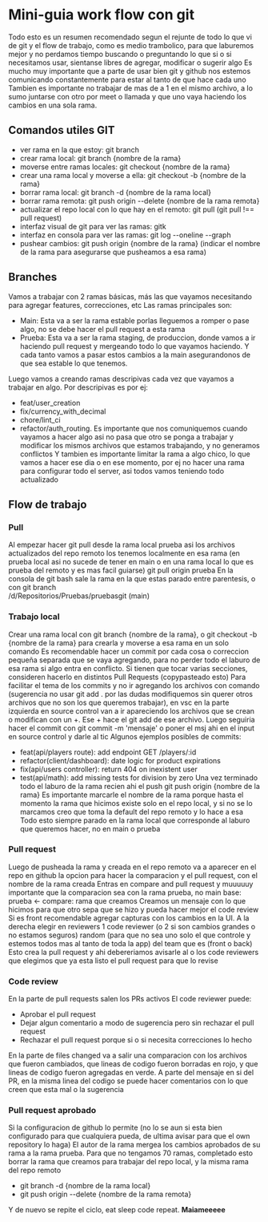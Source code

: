 # Mini-guia work flow con git
Todo esto es un resumen recomendado segun el rejunte de todo lo que vi de git y el flow de trabajo, como es medio trambolico, para que laburemos mejor y no perdamos tiempo buscando o preguntando lo que si o si necesitamos usar, sientanse libres de agregar, modificar o sugerir algo
Es mucho muy importante que a parte de usar bien git y github nos estemos comunicando constantemente para estar al tanto de que hace cada uno
Tambien es importante no trabajar de mas de a 1 en el mismo archivo, a lo sumo juntarse con otro por meet o llamada y que uno vaya haciendo los cambios en una sola rama.

## Comandos utiles GIT

- ver rama en la que estoy: git branch
- crear rama local: git branch {nombre de la rama}
- moverse entre ramas locales: git checkout {nombre de la rama}
- crear una rama local y moverse a ella: git checkout -b {nombre de la rama}
- borrar rama local: git branch -d {nombre de la rama local}
- borrar rama remota: git push origin --delete {nombre de la rama remota}
- actualizar el repo local con lo que hay en el remoto: git pull (git pull !== pull request)
- interfaz visual de git para ver las ramas: gitk
- interfaz en consola para ver las ramas: git log --oneline --graph
- pushear cambios: git push origin {nombre de la rama} (indicar el nombre de la rama para asegurarse que pusheamos a esa rama)


## Branches

Vamos a trabajar con 2 ramas básicas, más las que vayamos necesitando para agregar features, correcciones, etc
Las ramas principales son:
- Main: Esta va a ser la rama estable porlas lleguemos a romper o pase algo, no se debe hacer el pull request a esta rama
- Prueba: Esta va a ser la rama staging, de produccion, donde vamos a ir haciendo pull request y mergeando todo lo que vayamos haciendo. Y cada tanto vamos a pasar estos cambios a la main asegurandonos de que sea estable lo que tenemos.

Luego vamos a creando ramas descripivas cada vez que vayamos a trabajar en algo. 
Por descripivas es por ej:
- feat/user_creation
- fix/currency_with_decimal 
- chore/lint_ci 
- refactor/auth_routing.
Es importante que nos comuniquemos cuando vayamos a hacer algo asi no pasa que otro se ponga a trabajar y modificar los mismos archivos que estamos trabajando, y no generamos conflictos
Y tambien es importante limitar la rama a algo chico, lo que vamos a hacer ese dia o en ese momento, por ej no hacer una rama para configurar todo el server, asi todos vamos teniendo todo actualizado


## Flow de trabajo

### Pull

Al empezar hacer git pull desde la rama local prueba asi los archivos actualizados del repo remoto los tenemos localmente en esa rama (en prueba local asi no sucede de tener en main o en una rama local lo que es prueba del remoto y es mas facil guiarse)
git pull origin prueba
En la consola de git bash sale la rama en la que estas parado entre parentesis, o con git branch  
/d/Repositorios/Pruebas/pruebasgit (main)


### Trabajo local

Crear una rama local con git branch {nombre de la rama}, o git checkout -b {nombre de la rama} para crearla y moverse a esa rama en un solo comando
Es recomendable hacer un commit por cada cosa o correccion pequeña separada que se vaya agregando, para no perder todo el laburo de esa rama si algo entra en conflicto. Si tienen que tocar varias secciones, consideren hacerlo en distintos Pull Requests (copypasteado esto)
Para facilitar el tema de los commits y no ir agregando los archivos con comando (sugerencia no usar git add . por las dudas modifiquemos sin querer otros archivos que no son los que queremos trabajar), en vsc en la parte izquierda en source control van a ir apareciendo los archivos que se crean o modifican con un +.
Ese + hace el git add de ese archivo.
Luego seguiria hacer el commit con git commit -m 'mensaje' o poner el msj ahi en el input en source control y darle al tic
Algunos ejemplos posibles de commits: 
- feat(api/players route): add endpoint GET /players/:id 
- refactor(client/dashboard): date logic for product expirations 
- fix(api/users controller): return 404 on inexistent user 
- test(api/math): add missing tests for division by zero
Una vez terminado todo el laburo de la rama recien ahi el push git push origin {nombre de la rama}
Es importante marcarle el nombre de la rama porque hasta el momento la rama que hicimos existe solo en el repo local, y si no se lo marcamos creo que toma la default del repo remoto y lo hace a esa
Todo esto siempre parado en la rama local que corresponde al laburo que queremos hacer, no en main o prueba


### Pull request

Luego de pusheada la rama y creada en el repo remoto va a aparecer en el repo en github la opcion para hacer la comparacion y el pull request, con el nombre de la rama creada
Entras en compare and pull request y muuuuuy importante que la comparacion sea con la rama prueba, no main
base: prueba <- compare: rama que creamos
Creamos un mensaje con lo que hicimos para que otro sepa que se hizo y pueda hacer mejor el code review
Si es front recomendable agregar capturas con los cambios en la UI.
A la derecha elegir en reviewers 1 code reviewer (o 2 si son cambios grandes o no estamos seguros) random (para que no sea uno solo el que controle y estemos todos mas al tanto de toda la app) del team que es (front o back)
Esto crea la pull request y ahi debereriamos avisarle al o los code reviewers que elegimos que ya esta listo el pull request para que lo revise


### Code review

En la parte de pull requests salen los PRs activos
El code reviewer puede:
- Aprobar el pull request
- Dejar algun comentario a modo de sugerencia pero sin rechazar el pull request
- Rechazar el pull request porque si o si necesita correcciones lo hecho

En la parte de files changed va a salir una comparacion con los archivos que fueron cambiados, que lineas de codigo fueron borradas en rojo, y que lineas de codigo fueron agregadas en verde.
A parte del mensaje en si del PR, en la misma linea del codigo se puede hacer comentarios con lo que creen que esta mal o la sugerencia


### Pull request aprobado

Si la configuracion de github lo permite (no lo se aun si esta bien configurado para que cualquiera pueda, de ultima avisar para que el own repository lo haga)
El autor de la rama mergea los cambios aprobados de su rama a la rama prueba.
Para que no tengamos 70 ramas, completado esto borrar la rama que creamos para trabajar del repo local, y la misma rama del repo remoto
- git branch -d {nombre de la rama local}
- git push origin --delete {nombre de la rama remota}


Y de nuevo se repite el ciclo, eat sleep code repeat. **Maiameeeee**
